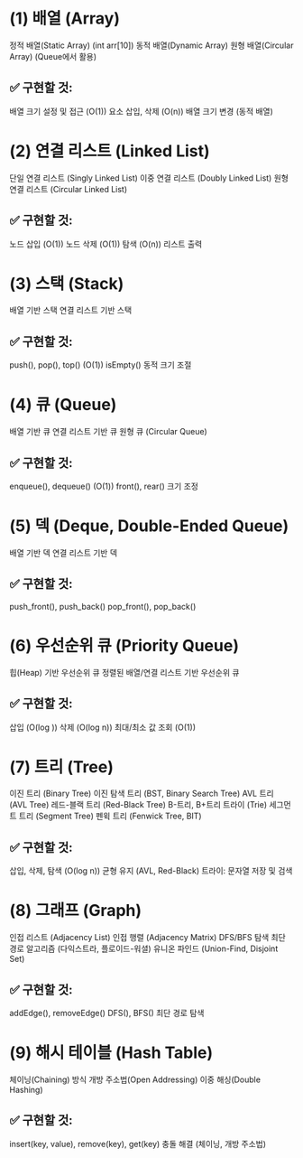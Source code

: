 # (1) 배열 (Array)
정적 배열(Static Array) (int arr[10])
동적 배열(Dynamic Array)
원형 배열(Circular Array) (Queue에서 활용)
## ✅ 구현할 것:
배열 크기 설정 및 접근 (O(1))
요소 삽입, 삭제 (O(n))
배열 크기 변경 (동적 배열)


# (2) 연결 리스트 (Linked List)
단일 연결 리스트 (Singly Linked List)
이중 연결 리스트 (Doubly Linked List)
원형 연결 리스트 (Circular Linked List)
## ✅ 구현할 것:
노드 삽입 (O(1))
노드 삭제 (O(1))
탐색 (O(n))
리스트 출력

# (3) 스택 (Stack)
배열 기반 스택
연결 리스트 기반 스택
## ✅ 구현할 것:
push(), pop(), top() (O(1))
isEmpty()
동적 크기 조절

# (4) 큐 (Queue)
배열 기반 큐
연결 리스트 기반 큐
원형 큐 (Circular Queue)
## ✅ 구현할 것:
enqueue(), dequeue() (O(1))
front(), rear()
크기 조정

# (5) 덱 (Deque, Double-Ended Queue)
배열 기반 덱
연결 리스트 기반 덱
## ✅ 구현할 것:
push_front(), push_back()
pop_front(), pop_back()

# (6) 우선순위 큐 (Priority Queue)
힙(Heap) 기반 우선순위 큐
정렬된 배열/연결 리스트 기반 우선순위 큐
## ✅ 구현할 것:
삽입 (O(log ))
삭제 (O(log n))
최대/최소 값 조회 (O(1))

# (7) 트리 (Tree)
이진 트리 (Binary Tree)
이진 탐색 트리 (BST, Binary Search Tree)
AVL 트리 (AVL Tree)
레드-블랙 트리 (Red-Black Tree)
B-트리, B+트리
트라이 (Trie)
세그먼트 트리 (Segment Tree)
펜윅 트리 (Fenwick Tree, BIT)
## ✅ 구현할 것:
삽입, 삭제, 탐색 (O(log n))
균형 유지 (AVL, Red-Black)
트라이: 문자열 저장 및 검색

# (8) 그래프 (Graph)
인접 리스트 (Adjacency List)
인접 행렬 (Adjacency Matrix)
DFS/BFS 탐색
최단 경로 알고리즘 (다익스트라, 플로이드-워셜)
유니온 파인드 (Union-Find, Disjoint Set)
## ✅ 구현할 것:
addEdge(), removeEdge()
DFS(), BFS()
최단 경로 탐색

# (9) 해시 테이블 (Hash Table)
체이닝(Chaining) 방식
개방 주소법(Open Addressing)
이중 해싱(Double Hashing)
## ✅ 구현할 것:
insert(key, value), remove(key), get(key)
충돌 해결 (체이닝, 개방 주소법)
